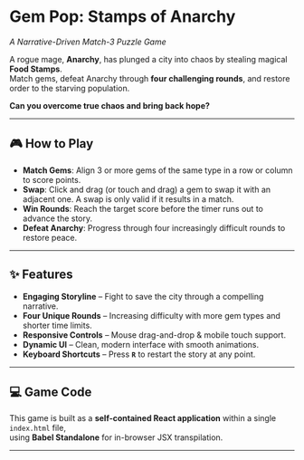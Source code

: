 # Gem Pop: Stamps of Anarchy  
*A Narrative-Driven Match-3 Puzzle Game*  

A rogue mage, **Anarchy**, has plunged a city into chaos by stealing magical **Food Stamps**.  
Match gems, defeat Anarchy through **four challenging rounds**, and restore order to the starving population.  

**Can you overcome true chaos and bring back hope?**

---

## 🎮 How to Play
- **Match Gems**: Align 3 or more gems of the same type in a row or column to score points.  
- **Swap**: Click and drag (or touch and drag) a gem to swap it with an adjacent one. A swap is only valid if it results in a match.  
- **Win Rounds**: Reach the target score before the timer runs out to advance the story.  
- **Defeat Anarchy**: Progress through four increasingly difficult rounds to restore peace.  

---

## ✨ Features
- **Engaging Storyline** – Fight to save the city through a compelling narrative.  
- **Four Unique Rounds** – Increasing difficulty with more gem types and shorter time limits.  
- **Responsive Controls** – Mouse drag-and-drop & mobile touch support.  
- **Dynamic UI** – Clean, modern interface with smooth animations.  
- **Keyboard Shortcuts** – Press **`R`** to restart the story at any point.  

---

## 💻 Game Code
This game is built as a **self-contained React application** within a single `index.html` file,  
using **Babel Standalone** for in-browser JSX transpilation.  

---
